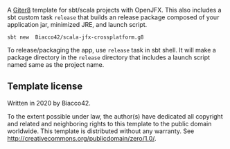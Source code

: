 A [Giter8][g8] template for sbt/scala projects with OpenJFX. This also includes a sbt custom task `release` that builds an release package composed of your application jar, minimized JRE, and launch script.

```
sbt new  Biacco42/scala-jfx-crossplatform.g8
```

To release/packaging the app, use `release` task in sbt shell. It will make a package directory in the `release` directory that includes a launch script named same as the project name.

Template license
----------------
Written in 2020 by Biacco42.

To the extent possible under law, the author(s) have dedicated all copyright and related
and neighboring rights to this template to the public domain worldwide.
This template is distributed without any warranty. See <http://creativecommons.org/publicdomain/zero/1.0/>.

[g8]: http://www.foundweekends.org/giter8/
